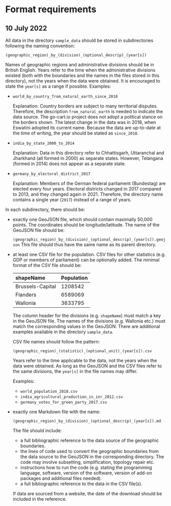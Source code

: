 # Format requirements

## 10 July 2022

All data in the directory `sample_data` should be stored in subdirectories
following the naming convention:

`(geographic_region)_by_(division)_(optional_descrip)_(year[s])`

Names of geographic regions and administrative divisions should be in British
English.
Years refer to the time when the administrative divisions existed (both with
the boundaries and the names in the files stored in this directory), not the
years when the data were obtained.
It is encouraged to state the `year[s]` as a range if possible.
Examples:

- `world_by_country_from_natural_earth_since_2018`

  Explanation:
  Country borders are subject to many territorial disputes.
  Therefore, the description `from_natural_earth` is needed to indicate the
  data source.
  The go-cart.io project does not adopt a political stance on the borders
  shown.
  The latest change in the data was in 2018, when Eswatini adopted its current
  name.
  Because the data are up-to-date at the time of writing, the year should be
  stated as `since_2018`.
- `india_by_state_2000_to_2014`

  Explanation:
  Data in this directory refer to Chhattisgarh, Uttaranchal and Jharkhand (all
  formed in 2000) as separate states.
  However, Telangana (formed in 2014) does not appear as a separate state.
- `germany_by_electoral_district_2017`

  Explanation:
  Members of the German federal parliament (Bundestag) are elected every
  four years.
  Electoral districts changed in 2017 compared to 2013, and they changed again
  in 2021.
  Therefore, the directory name contains a single year (`2017`) instead of a
  range of years.

In each subdirectory, there should be:

- exactly one GeoJSON file, which should contain maximally 50,000 points.
  The coordinates should be longitude/latitude.
  The name of the GeoJSON file should be:

  `(geographic_region)_by_(division)_(optional_descrip)_(year[s]).geojson`
  This file should thus have the same name as its parent directory.
- at least one CSV file for the population.
  CSV files for other statistics (e.g. GDP or members of parliament) can be
  optionally added.
  The minimal format of the CSV file should be:

  | shapeName         | Population |
  | :---------        | :--------- |
  | Brussels-Capital  | 1208542    |
  | Flanders          | 6589069    |
  | Wallonia          | 3633795    |

  The column header for the divisions (e.g. `shapeName`) must match a key in the
  GeoJSON file.
  The names of the divisions (e.g. Wallonia etc.) must match the corresponding values 
  in the GeoJSON.
  There are additional examples available in the directory `sample_data`.

  CSV file names should follow the pattern:

  `(geographic_region)_(statistic)_(optional_unit)_(year[s]).csv`

  Years refer to the time applicable to the data, not the years when the data
  were obtained.
  As long as the GeoJSON and the CSV files refer to the same divisions, the
  `year[s]` in the file names may differ.

  Examples:

    * `world_population_2018.csv`
    * `india_agricultural_production_in_inr_2012.csv`
    * `germany_votes_for_green_party_2017.csv`
- exactly one Markdown file with the name:

  `(geographic_region)_by_(division)_(optional_descrip)_(year[s]).md`

  The file should include:
    * a full bibliographic reference to the data source of the geographic
      boundaries.
    * the lines of code used to convert the geographic boundaries from the
      data source to the GeoJSON in the corresponding directory.
      The code may involve subsetting, simplification, topology repair etc.
    * instructions how to run the code (e.g. stating the programming
      language, software, version of the software, version of add-on packages
      and additional files needed).
    * a full bibliographic reference to the data in the CSV file(s).

  If data are sourced from a website, the date of the download should be
  included in the reference.
